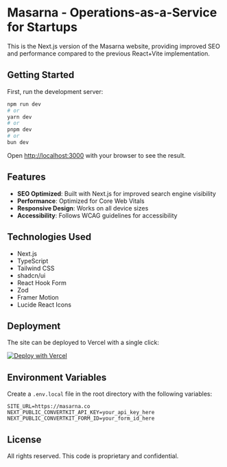 # Masarna - Operations-as-a-Service for Startups

This is the Next.js version of the Masarna website, providing improved SEO and performance compared to the previous React+Vite implementation.

## Getting Started

First, run the development server:

```bash
npm run dev
# or
yarn dev
# or
pnpm dev
# or
bun dev
```

Open [http://localhost:3000](http://localhost:3000) with your browser to see the result.

## Features

- **SEO Optimized**: Built with Next.js for improved search engine visibility
- **Performance**: Optimized for Core Web Vitals
- **Responsive Design**: Works on all device sizes
- **Accessibility**: Follows WCAG guidelines for accessibility

## Technologies Used

- Next.js
- TypeScript
- Tailwind CSS
- shadcn/ui
- React Hook Form
- Zod
- Framer Motion
- Lucide React Icons

## Deployment

The site can be deployed to Vercel with a single click:

[![Deploy with Vercel](https://vercel.com/button)](https://vercel.com/new/clone?repository-url=https%3A%2F%2Fgithub.com%2Fyourusername%2Fmasarna-nextjs)

## Environment Variables

Create a `.env.local` file in the root directory with the following variables:

```
SITE_URL=https://masarna.co
NEXT_PUBLIC_CONVERTKIT_API_KEY=your_api_key_here
NEXT_PUBLIC_CONVERTKIT_FORM_ID=your_form_id_here
```

## License

All rights reserved. This code is proprietary and confidential.